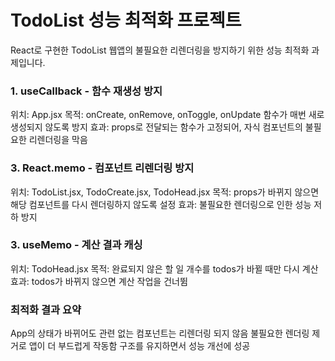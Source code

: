 # TodoList 성능 최적화 프로젝트

React로 구현한 TodoList 웹앱의 불필요한 리렌더링을 방지하기 위한 성능 최적화 과제입니다.


### 1. useCallback - 함수 재생성 방지

위치: App.jsx
목적: onCreate, onRemove, onToggle, onUpdate 함수가 매번 새로 생성되지 않도록 방지
효과: props로 전달되는 함수가 고정되어, 자식 컴포넌트의 불필요한 리렌더링을 막음


### 3. React.memo - 컴포넌트 리렌더링 방지

위치: TodoList.jsx, TodoCreate.jsx, TodoHead.jsx
목적: props가 바뀌지 않으면 해당 컴포넌트를 다시 렌더링하지 않도록 설정
효과: 불필요한 렌더링으로 인한 성능 저하 방지

### 3. useMemo - 계산 결과 캐싱

위치: TodoHead.jsx
목적: 완료되지 않은 할 일 개수를 todos가 바뀔 때만 다시 계산
효과: todos가 바뀌지 않으면 계산 작업을 건너뜀


### 최적화 결과 요약

App의 상태가 바뀌어도 관련 없는 컴포넌트는 리렌더링 되지 않음
불필요한 렌더링 제거로 앱이 더 부드럽게 작동함
구조를 유지하면서 성능 개선에 성공